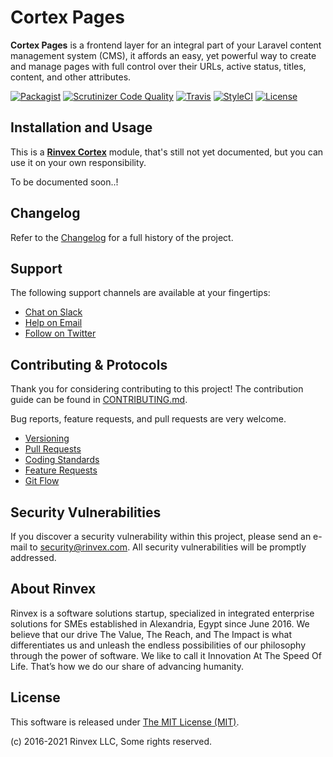 # Cortex Pages

**Cortex Pages** is a frontend layer for an integral part of your Laravel content management system (CMS), it affords an easy, yet powerful way to create and manage pages with full control over their URLs, active status, titles, content, and other attributes.

[![Packagist](https://img.shields.io/packagist/v/cortex/pages.svg?label=Packagist&style=flat-square)](https://packagist.org/packages/cortex/pages)
[![Scrutinizer Code Quality](https://img.shields.io/scrutinizer/g/rinvex/cortex-pages.svg?label=Scrutinizer&style=flat-square)](https://scrutinizer-ci.com/g/rinvex/cortex-pages/)
[![Travis](https://img.shields.io/travis/rinvex/cortex-pages.svg?label=TravisCI&style=flat-square)](https://travis-ci.org/rinvex/cortex-pages)
[![StyleCI](https://styleci.io/repos/99707535/shield)](https://styleci.io/repos/99707535)
[![License](https://img.shields.io/packagist/l/cortex/pages.svg?label=License&style=flat-square)](https://github.com/rinvex/cortex-pages/blob/develop/LICENSE)


## Installation and Usage

This is a **[Rinvex Cortex](https://github.com/rinvex/cortex)** module, that's still not yet documented, but you can use it on your own responsibility.

To be documented soon..!


## Changelog

Refer to the [Changelog](CHANGELOG.md) for a full history of the project.


## Support

The following support channels are available at your fingertips:

- [Chat on Slack](https://bit.ly/rinvex-slack)
- [Help on Email](mailto:help@rinvex.com)
- [Follow on Twitter](https://twitter.com/rinvex)


## Contributing & Protocols

Thank you for considering contributing to this project! The contribution guide can be found in [CONTRIBUTING.md](CONTRIBUTING.md).

Bug reports, feature requests, and pull requests are very welcome.

- [Versioning](CONTRIBUTING.md#versioning)
- [Pull Requests](CONTRIBUTING.md#pull-requests)
- [Coding Standards](CONTRIBUTING.md#coding-standards)
- [Feature Requests](CONTRIBUTING.md#feature-requests)
- [Git Flow](CONTRIBUTING.md#git-flow)


## Security Vulnerabilities

If you discover a security vulnerability within this project, please send an e-mail to [security@rinvex.com](security@rinvex.com). All security vulnerabilities will be promptly addressed.


## About Rinvex

Rinvex is a software solutions startup, specialized in integrated enterprise solutions for SMEs established in Alexandria, Egypt since June 2016. We believe that our drive The Value, The Reach, and The Impact is what differentiates us and unleash the endless possibilities of our philosophy through the power of software. We like to call it Innovation At The Speed Of Life. That’s how we do our share of advancing humanity.


## License

This software is released under [The MIT License (MIT)](LICENSE).

(c) 2016-2021 Rinvex LLC, Some rights reserved.
